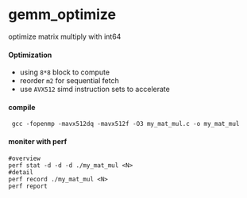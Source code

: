 # gemm_optimize
optimize matrix multiply with int64
#### Optimization

* using `8*8` block to compute
* reorder `m2` for sequential fetch
* use `AVX512` simd instruction sets to accelerate

#### compile

```shell
 gcc -fopenmp -mavx512dq -mavx512f -O3 my_mat_mul.c -o my_mat_mul
```

#### moniter with perf

```shell
#overview
perf stat -d -d -d ./my_mat_mul <N>
#detail
perf record ./my_mat_mul <N>
perf report
```
